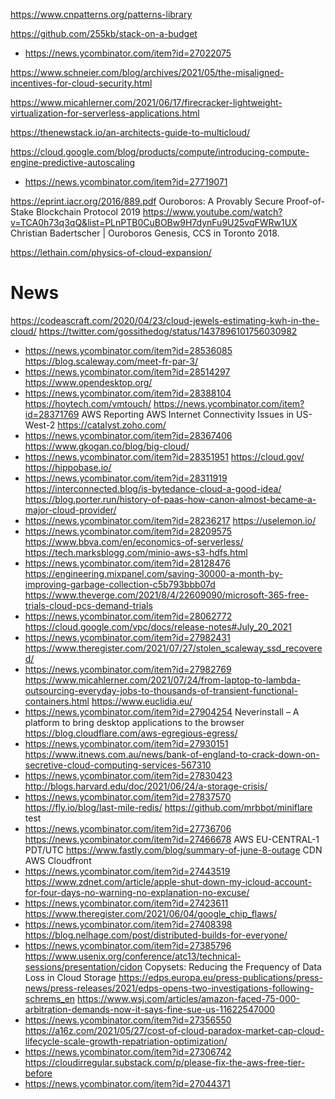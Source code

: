 https://www.cnpatterns.org/patterns-library

https://github.com/255kb/stack-on-a-budget
* https://news.ycombinator.com/item?id=27022075

https://www.schneier.com/blog/archives/2021/05/the-misaligned-incentives-for-cloud-security.html

https://www.micahlerner.com/2021/06/17/firecracker-lightweight-virtualization-for-serverless-applications.html

https://thenewstack.io/an-architects-guide-to-multicloud/

https://cloud.google.com/blog/products/compute/introducing-compute-engine-predictive-autoscaling
* https://news.ycombinator.com/item?id=27719071


https://eprint.iacr.org/2016/889.pdf Ouroboros: A Provably Secure Proof-of-Stake Blockchain Protocol 2019
https://www.youtube.com/watch?v=TCA0h73q3qQ&list=PLnPTB0CuBOBw9H7dynFu9U25vqFWRw1UX Christian Badertscher | Ouroboros Genesis, CCS in Toronto 2018.

https://lethain.com/physics-of-cloud-expansion/

# News
https://codeascraft.com/2020/04/23/cloud-jewels-estimating-kwh-in-the-cloud/
https://twitter.com/gossithedog/status/1437896101756030982
* https://news.ycombinator.com/item?id=28536085
https://blog.scaleway.com/meet-fr-par-3/
* https://news.ycombinator.com/item?id=28514297
https://www.opendesktop.org/
* https://news.ycombinator.com/item?id=28388104
https://hoytech.com/vmtouch/
https://news.ycombinator.com/item?id=28371769 AWS Reporting AWS Internet Connectivity Issues in US-West-2
https://catalyst.zoho.com/
* https://news.ycombinator.com/item?id=28367406
https://www.gkogan.co/blog/big-cloud/
* https://news.ycombinator.com/item?id=28351951
https://cloud.gov/
https://hippobase.io/
* https://news.ycombinator.com/item?id=28311919
https://interconnected.blog/is-bytedance-cloud-a-good-idea/
https://blog.porter.run/history-of-paas-how-canon-almost-became-a-major-cloud-provider/
* https://news.ycombinator.com/item?id=28236217
https://uselemon.io/
* https://news.ycombinator.com/item?id=28209575
https://www.bbva.com/en/economics-of-serverless/
https://tech.marksblogg.com/minio-aws-s3-hdfs.html
* https://news.ycombinator.com/item?id=28128476
https://engineering.mixpanel.com/saving-30000-a-month-by-improving-garbage-collection-c5b793bbb07d
https://www.theverge.com/2021/8/4/22609090/microsoft-365-free-trials-cloud-pcs-demand-trials
* https://news.ycombinator.com/item?id=28062772
https://cloud.google.com/vpc/docs/release-notes#July_20_2021
* https://news.ycombinator.com/item?id=27982431
https://www.theregister.com/2021/07/27/stolen_scaleway_ssd_recovered/
* https://news.ycombinator.com/item?id=27982769
https://www.micahlerner.com/2021/07/24/from-laptop-to-lambda-outsourcing-everyday-jobs-to-thousands-of-transient-functional-containers.html
https://www.euclidia.eu/
* https://news.ycombinator.com/item?id=27904254 Neverinstall – A platform to bring desktop applications to the browser
https://blog.cloudflare.com/aws-egregious-egress/
* https://news.ycombinator.com/item?id=27930151
https://www.itnews.com.au/news/bank-of-england-to-crack-down-on-secretive-cloud-computing-services-567310
* https://news.ycombinator.com/item?id=27830423
http://blogs.harvard.edu/doc/2021/06/24/a-storage-crisis/
* https://news.ycombinator.com/item?id=27837570
https://fly.io/blog/last-mile-redis/
https://github.com/mrbbot/miniflare test
* https://news.ycombinator.com/item?id=27736706
https://news.ycombinator.com/item?id=27466678 AWS EU-CENTRAL-1 PDT/UTC
https://www.fastly.com/blog/summary-of-june-8-outage CDN AWS Cloudfront
* https://news.ycombinator.com/item?id=27443519
https://www.zdnet.com/article/apple-shut-down-my-icloud-account-for-four-days-no-warning-no-explanation-no-excuse/
* https://news.ycombinator.com/item?id=27423611
https://www.theregister.com/2021/06/04/google_chip_flaws/
* https://news.ycombinator.com/item?id=27408398
https://blog.nelhage.com/post/distributed-builds-for-everyone/
* https://news.ycombinator.com/item?id=27385796
https://www.usenix.org/conference/atc13/technical-sessions/presentation/cidon  Copysets: Reducing the Frequency of Data Loss in Cloud Storage
https://edps.europa.eu/press-publications/press-news/press-releases/2021/edps-opens-two-investigations-following-schrems_en
https://www.wsj.com/articles/amazon-faced-75-000-arbitration-demands-now-it-says-fine-sue-us-11622547000
* https://news.ycombinator.com/item?id=27356550
https://a16z.com/2021/05/27/cost-of-cloud-paradox-market-cap-cloud-lifecycle-scale-growth-repatriation-optimization/
* https://news.ycombinator.com/item?id=27306742
https://cloudirregular.substack.com/p/please-fix-the-aws-free-tier-before
* https://news.ycombinator.com/item?id=27044371